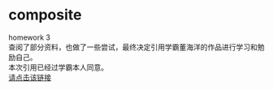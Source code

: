 # composite
homework 3 <br>
查阅了部分资料，也做了一些尝试，最终决定引用学霸董海洋的作品进行学习和勉励自己。<br>
本次引用已经过学霸本人同意。<br>
<a href = "https://github.com/hello-sea/DesignPatterns/tree/master/3--task%203_1/3--task%203_1">请点击该链接</a>
